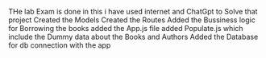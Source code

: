 THe lab Exam is done in this 
i have used internet and ChatGpt to Solve that project 
Created the Models 
Created the Routes 
Added the Bussiness logic for Borrowing the books 
added the App.js file 
added Populate.js which include the Dummy data about the Books and Authors 
Added the Database for db connection with the app 
